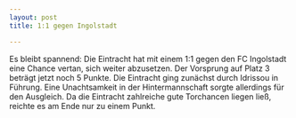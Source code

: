 ```yaml
---
layout: post
title: 1:1 gegen Ingolstadt

---
```


Es bleibt spannend: Die Eintracht hat mit einem 1:1 gegen den FC Ingolstadt eine Chance vertan, sich weiter abzusetzen. Der Vorsprung auf Platz 3 beträgt jetzt noch 5 Punkte. Die Eintracht ging zunächst durch Idrissou in Führung. Eine Unachtsamkeit in der Hintermannschaft sorgte allerdings für den Ausgleich. Da die Eintracht zahlreiche gute Torchancen liegen ließ, reichte es am Ende nur zu einem Punkt.


